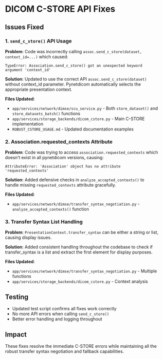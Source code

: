 # DICOM C-STORE API Fixes

## Issues Fixed

### 1. `send_c_store()` API Usage
**Problem**: Code was incorrectly calling `assoc.send_c_store(dataset, context_id=...)` which caused:
```
TypeError: Association.send_c_store() got an unexpected keyword argument 'context_id'
```

**Solution**: Updated to use the correct API `assoc.send_c_store(dataset)` without context_id parameter. Pynetdicom automatically selects the appropriate presentation context.

**Files Updated**:
- `app/services/network/dimse/scu_service.py` - Both `store_dataset()` and `store_datasets_batch()` functions
- `app/services/storage_backends/dicom_cstore.py` - Main C-STORE implementation
- `ROBUST_CSTORE_USAGE.md` - Updated documentation examples

### 2. Association.requested_contexts Attribute
**Problem**: Code was trying to access `association.requested_contexts` which doesn't exist in all pynetdicom versions, causing:
```
AttributeError: 'Association' object has no attribute 'requested_contexts'
```

**Solution**: Added defensive checks in `analyze_accepted_contexts()` to handle missing `requested_contexts` attribute gracefully.

**Files Updated**:
- `app/services/network/dimse/transfer_syntax_negotiation.py` - `analyze_accepted_contexts()` function

### 3. Transfer Syntax List Handling
**Problem**: `PresentationContext.transfer_syntax` can be either a string or list, causing display issues.

**Solution**: Added consistent handling throughout the codebase to check if transfer_syntax is a list and extract the first element for display purposes.

**Files Updated**:
- `app/services/network/dimse/transfer_syntax_negotiation.py` - Multiple functions
- `app/services/storage_backends/dicom_cstore.py` - Context analysis

## Testing
- Updated test script confirms all fixes work correctly
- No more API errors when calling `send_c_store()`
- Better error handling and logging throughout

## Impact
These fixes resolve the immediate C-STORE errors while maintaining all the robust transfer syntax negotiation and fallback capabilities.
